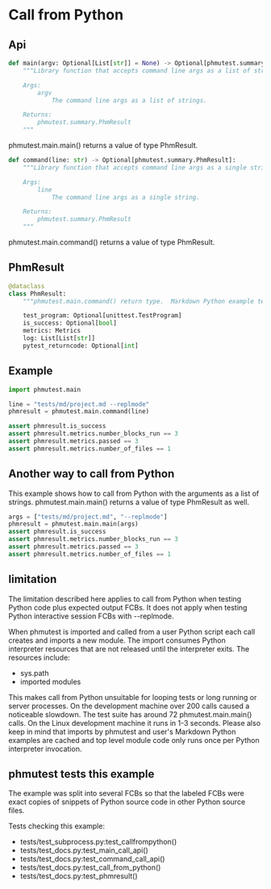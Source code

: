 # Call from Python

## Api

<!--phmutest-skip-->
<!--phmutest-label api-main-->

```python
def main(argv: Optional[List[str]] = None) -> Optional[phmutest.summary.PhmResult]:
    """Library function that accepts command line args as a list of strings.

    Args:
        argv
            The command line args as a list of strings.

    Returns:
        phmutest.summary.PhmResult
    """
```

phmutest.main.main() returns a value of type PhmResult.

<!--phmutest-skip-->
<!--phmutest-label api-command-->

```python
def command(line: str) -> Optional[phmutest.summary.PhmResult]:
    """Library function that accepts command line args as a single string.

    Args:
        line
            The command line args as a single string.

    Returns:
        phmutest.summary.PhmResult
    """
```

phmutest.main.command() returns a value of type PhmResult.

## PhmResult

<!--phmutest-skip-->
<!--phmutest-label phmresult-->

```python
@dataclass
class PhmResult:
    """phmutest.main.command() return type.  Markdown Python example test results."""

    test_program: Optional[unittest.TestProgram]
    is_success: Optional[bool]
    metrics: Metrics
    log: List[List[str]]
    pytest_returncode: Optional[int]
```

## Example

```python
import phmutest.main
```

<!--phmutest-label call-from-python-->
```python
line = "tests/md/project.md --replmode"
phmresult = phmutest.main.command(line)
```

```python
assert phmresult.is_success
assert phmresult.metrics.number_blocks_run == 3
assert phmresult.metrics.passed == 3
assert phmresult.metrics.number_of_files == 1
```

## Another way to call from Python

This example shows how to call from Python
with the arguments as a list of strings.
phmutest.main.main() returns a value of type PhmResult as well.

```python
args = ["tests/md/project.md", "--replmode"]
phmresult = phmutest.main.main(args)
assert phmresult.is_success
assert phmresult.metrics.number_blocks_run == 3
assert phmresult.metrics.passed == 3
assert phmresult.metrics.number_of_files == 1
```

## limitation

The limitation described here applies to call from Python when
testing Python code plus expected output FCBs.
It does not apply when testing Python interactive session FCBs
with --replmode.

When phmutest is imported and called from a user Python script
each call creates and imports a new module.
The import consumes Python interpreter resources that are not released until the
interpreter exits. The resources include:

- sys.path
- imported modules

This makes call from Python unsuitable for looping tests or
long running or server processes.
On the development machine over 200 calls caused a noticeable slowdown.
The test suite has around 72 phmutest.main.main() calls.
On the Linux development machine it runs in 1-3 seconds.
Please also keep in mind that imports by phmutest and user's
Markdown Python examples are cached and top level module code
only runs once per Python interpreter invocation.

## phmutest tests this example

The example was split into several FCBs so that the labeled FCBs were
exact copies of snippets of Python source code in other Python
source files.

Tests checking this example:

- tests/test_subprocess.py:test_callfrompython()
- tests/test_docs.py:test_main_call_api()
- tests/test_docs.py:test_command_call_api()
- tests/test_docs.py:test_call_from_python()
- tests/test_docs.py:test_phmresult()
